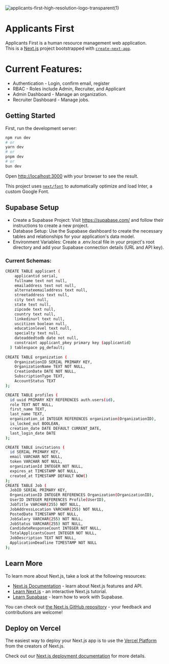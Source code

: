 ![applicants-first-high-resolution-logo-transparent(1)](https://github.com/user-attachments/assets/31981b21-29ed-42d4-904d-a78d934ca038)
# Applicants First  
Applicants First is a human resource management web application.  
This is a [Next.js](https://nextjs.org/) project bootstrapped with [`create-next-app`](https://github.com/vercel/next.js/tree/canary/packages/create-next-app).
# Current Features:
- Authentication - Login, confirm email, register 
- RBAC - Roles include Admin, Recruiter, and Applicant
- Admin Dashboard - Manage an organization.
- Recruiter Dashboard - Manage jobs.


## Getting Started

First, run the development server:

```bash
npm run dev
# or
yarn dev
# or
pnpm dev
# or
bun dev
```

Open [http://localhost:3000](http://localhost:3000) with your browser to see the result.

This project uses [`next/font`](https://nextjs.org/docs/basic-features/font-optimization) to automatically optimize and load Inter, a custom Google Font.

## Supabase Setup
- Create a Supabase Project: Visit https://supabase.com/ and follow their instructions to create a new project.
- Database Setup: Use the Supabase dashboard to create the necessary tables and relationships for your application's data model.
- Environment Variables: Create a .env.local file in your project's root directory and add your Supabase connection details (URL and API key).
### Current Schemas:
```bash
CREATE TABLE applicant (
    applicantid serial,
    fullname text not null,
    emailaddress text not null,
    alternateemailaddress text null,
    streetaddress text null,
    city text null,
    state text null,
    zipcode text null,
    country text null,
    linkedinurl text null,
    uscitizen boolean null,
    educationlevel text null,
    specialty text null,
    dateaddedtodb date not null,
    constraint applicant_pkey primary key (applicantid)
  ) tablespace pg_default;
  
CREATE TABLE organization (
    OrganizationID SERIAL PRIMARY KEY,
    OrganizationName TEXT NOT NULL,
    CreationDate DATE NOT NULL,
    SubscriptionType TEXT,
    AccountStatus TEXT
);

CREATE TABLE profiles (
  id uuid PRIMARY KEY REFERENCES auth.users(id),
  role TEXT NOT NULL,
  first_name TEXT,
  last_name TEXT,
  organization_id INTEGER REFERENCES organization(OrganizationID),
  is_locked_out BOOLEAN,
  creation_date DATE DEFAULT CURRENT_DATE,
  last_login_date DATE
);

CREATE TABLE invitations (
  id SERIAL PRIMARY KEY,
  email VARCHAR NOT NULL,
  token VARCHAR NOT NULL,
  organizationId INTEGER NOT NULL,
  expires_at TIMESTAMP NOT NULL,
  created_at TIMESTAMP DEFAULT NOW()
);
CREATE TABLE Job (
  JobID SERIAL PRIMARY KEY,
  OrganizationID INTEGER REFERENCES Organization(OrganizationID),
  UserID INTEGER REFERENCES Profile(UserID),
  JobTitle VARCHAR(255) NOT NULL,
  JobAddressLocation VARCHAR(255) NOT NULL,
  PostedDate TIMESTAMP NOT NULL,
  JobSalary VARCHAR(255) NOT NULL,
  JobStatus VARCHAR(255) NOT NULL,
  CandidateResponseCount INTEGER NOT NULL,
  TotalApplicantsCount INTEGER NOT NULL,
  JobDescription TEXT NOT NULL,
  ApplicationDeadline TIMESTAMP NOT NULL
);
```
## Learn More

To learn more about Next.js, take a look at the following resources:

- [Next.js Documentation](https://nextjs.org/docs) - learn about Next.js features and API.
- [Learn Next.js](https://nextjs.org/learn) - an interactive Next.js tutorial.
- [Learn Supabase](https://supabase.com/docs) - learn how to work with Supabase.

You can check out [the Next.js GitHub repository](https://github.com/vercel/next.js/) - your feedback and contributions are welcome!

## Deploy on Vercel

The easiest way to deploy your Next.js app is to use the [Vercel Platform](https://vercel.com/new?utm_medium=default-template&filter=next.js&utm_source=create-next-app&utm_campaign=create-next-app-readme) from the creators of Next.js.

Check out our [Next.js deployment documentation](https://nextjs.org/docs/deployment) for more details.
